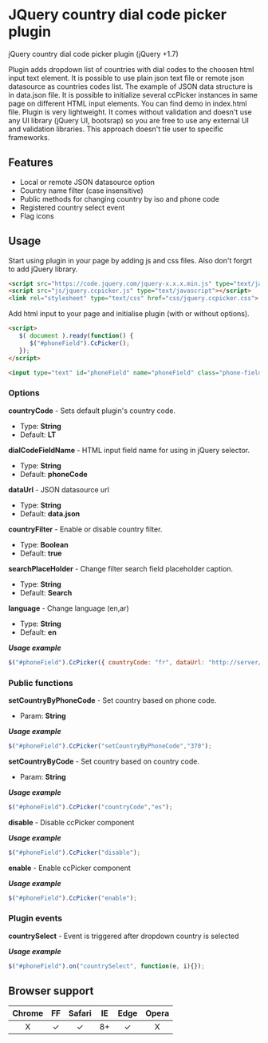 # JQuery country dial code picker plugin
jQuery country dial code picker plugin (jQuery +1.7)

Plugin adds dropdown list of countries with dial codes to the choosen html input text element. It is possible to use plain json text file or remote json datasource as countries codes list. The example of JSON data structure is in data.json file. It is possible to initialize several ccPicker instances in same page on different HTML input elements. You can find demo in index.html file. Plugin is very lightweight. It comes without validation and doesn't use any UI library (jQuery UI, bootsrap) so you are free to use any external UI and validation libraries. This approach doesn't tie user to specific frameworks.

## Features
* Local or remote JSON datasource option
* Country name filter (case insensitive)
* Public methods for changing country by iso and phone code
* Registered country select event
* Flag icons

## Usage
Start using plugin in your page by adding js and css files. Also don't forgrt to add jQuery library.

```html
<script src="https://code.jquery.com/jquery-x.x.x.min.js" type="text/javascript"></script>
<script src="js/jquery.ccpicker.js" type="text/javascript"></script>
<link rel="stylesheet" type="text/css" href="css/jquery.ccpicker.css">
```

Add html input to your page and initialise plugin (with or without options).

```html
<script>
   $( document ).ready(function() {
      $("#phoneField").CcPicker();
   });
</script>

<input type="text" id="phoneField" name="phoneField" class="phone-field"/>
```

### Options

**countryCode** - 
Sets default plugin's country code.
* Type: **String**
* Default: **LT**

**dialCodeFieldName** - 
HTML input field name for using in jQuery selector.
* Type: **String**
* Default: **phoneCode**

**dataUrl** - 
JSON datasource url
* Type: **String**
* Default: **data.json**

**countryFilter** - 
Enable or disable country filter. 
* Type: **Boolean**
* Default: **true**

**searchPlaceHolder** - 
Change filter search field placeholder caption. 
* Type: **String**
* Default: **Search**

**language** - 
Change language (en,ar) 
* Type: **String**
* Default: **en**

***Usage example***

```js
$("#phoneField").CcPicker({ countryCode: "fr", dataUrl: "http://server/countries.json", searchPlaceHolder: "Find..." });
```

### Public functions

**setCountryByPhoneCode** - 
Set country based on phone code.
* Param: **String**

***Usage example***

```js
$("#phoneField").CcPicker("setCountryByPhoneCode","370");
```

**setCountryByCode** - 
Set country based on country code.
* Param: **String**

***Usage example***

```js
$("#phoneField").CcPicker("countryCode","es");
```

**disable** - 
Disable ccPicker component

***Usage example***

```js
$("#phoneField").CcPicker("disable");
```

**enable** - 
Enable ccPicker component

***Usage example***

```js
$("#phoneField").CcPicker("enable");
```

### Plugin events

**countrySelect** - 
Event is triggered after dropdown country is selected

***Usage example***

```js
$("#phoneField").on("countrySelect", function(e, i){});
```

## Browser support

| Chrome |  FF  | Safari |  IE  | Edge | Opera |
| :----: | :--: | :----: | :--: | :--: | :---: |
|    X   |   ✓  |    ✓   |  8+  |   ✓ |   X   |
